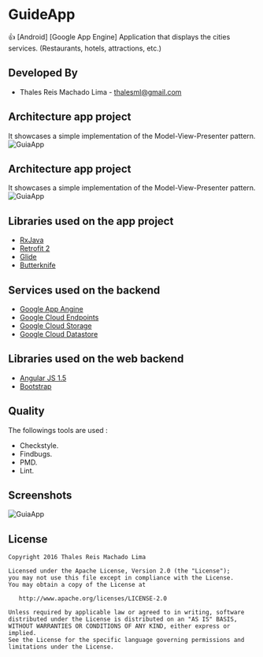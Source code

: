 # GuideApp
:thumbsup: [Android] [Google App Engine] Application that displays the cities services. (Restaurants, hotels, attractions, etc.)

Developed By
------------

* Thales Reis Machado Lima - <thalesml@gmail.com>


Architecture app project
------------------------------------

It showcases a simple implementation of the Model-View-Presenter pattern.
![](/../master/images/mvp.png?raw=true "GuiaApp")


Architecture app project
------------------------------------

It showcases a simple implementation of the Model-View-Presenter pattern.
![](/../master/images/backend.png?raw=true "GuiaApp")


Libraries used on the app project
------------------------------------

* [RxJava][1]
* [Retrofit 2][2]
* [Glide][3]
* [Butterknife][3]


Services used on the backend
------------------------------------

* [Google App Angine][10]
* [Google Cloud Endpoints][11]
* [Google Cloud Storage][12]
* [Google Cloud Datastore][13]


Libraries used on the web backend
------------------------------------

* [Angular JS 1.5][20]
* [Bootstrap][21]


Quality
------------------------------------

The followings tools are used :
 - Checkstyle.
 - Findbugs.
 - PMD.
 - Lint.


Screenshots
------------------------------------

![](/../master/images/screenshot_00.png?raw=true "GuiaApp")


License
-------

    Copyright 2016 Thales Reis Machado Lima

    Licensed under the Apache License, Version 2.0 (the "License");
    you may not use this file except in compliance with the License.
    You may obtain a copy of the License at

       http://www.apache.org/licenses/LICENSE-2.0

    Unless required by applicable law or agreed to in writing, software
    distributed under the License is distributed on an "AS IS" BASIS,
    WITHOUT WARRANTIES OR CONDITIONS OF ANY KIND, either express or implied.
    See the License for the specific language governing permissions and
    limitations under the License.


[1]: https://github.com/ReactiveX/RxJava/
[2]: http://square.github.io/retrofit/
[3]: https://github.com/bumptech/glide/
[4]: https://github.com/JakeWharton/butterknife/

[10]: https://cloud.google.com/appengine/
[11]: https://cloud.google.com/endpoints/
[12]: https://cloud.google.com/storage/
[13]: https://cloud.google.com/datastore/

[20]: https://angularjs.org/
[21]: http://getbootstrap.com/
